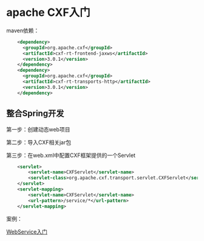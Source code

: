 # apache CXF入门

maven依赖：

```xml
    <dependency>
      <groupId>org.apache.cxf</groupId>
      <artifactId>cxf-rt-frontend-jaxws</artifactId>
      <version>3.0.1</version>
    </dependency>
    <dependency>
      <groupId>org.apache.cxf</groupId>
      <artifactId>cxf-rt-transports-http</artifactId>
      <version>3.0.1</version>
    </dependency>
```



## 整合Spring开发

第一步：创建动态web项目

第二步：导入CXF相关jar包

第三步：在web.xml中配置CXF框架提供的一个Servlet

```xml
	<servlet>
		<servlet-name>CXFServlet</servlet-name>
		<servlet-class>org.apache.cxf.transport.servlet.CXFServlet</servlet-class>
	</servlet>
	<servlet-mapping>
		<servlet-name>CXFServlet</servlet-name>
		<url-pattern>/service/*</url-pattern>
	</servlet-mapping>
```

案例：

[WebService入门](https://gitee.com/syl_zzrfdsn/HelloWebService)
